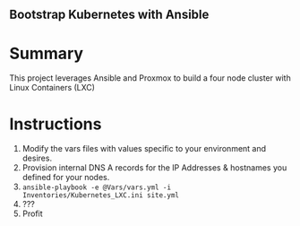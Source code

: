 ## Bootstrap Kubernetes with Ansible

# Summary
This project leverages Ansible and Proxmox to build a four node cluster with Linux Containers (LXC)

# Instructions

1) Modify the vars files with values specific to your environment and desires.
2) Provision internal DNS A records for the IP Addresses & hostnames you defined for your nodes.
3) `ansible-playbook -e @Vars/vars.yml -i Inventories/Kubernetes_LXC.ini site.yml`
4) ???
5) Profit

